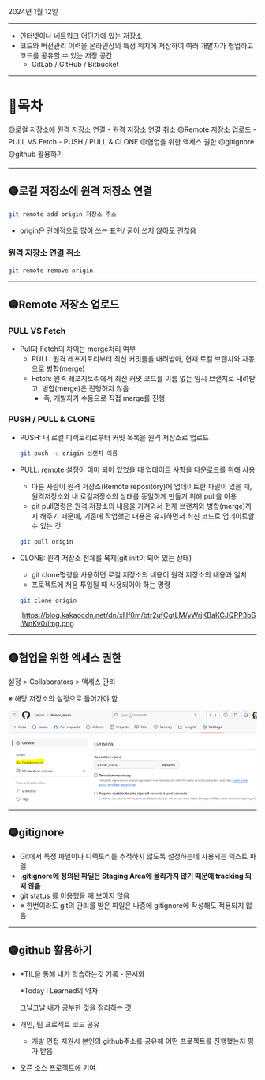 2024년 1월 12일 

---

- 인터넷이나 네트워크 어딘가에 있는 저장소
- 코드와 버전관리 이력을 온라인상의 특정 위치에 저장하여 여러 개발자가 협업하고 코드를 공유할 수 있는 저장 공간
    - GitLab / GitHub / Bitbucket

---

# 📌목차
  🟡로컬 저장소에 원격 저장소 연결
    - 원격 저장소 연결 취소
  🟡Remote 저장소 업로드
    - PULL VS Fetch
    - PUSH / PULL & CLONE
  🟡협업을 위한 액세스 권한
  🟡gitignore
  🟡github 활용하기
  
---

## 🟡로컬 저장소에 원격 저장소 연결

```bash
git remote add origin 저장소 주소
```

- origin은 관례적으로 많이 쓰는 표현/ 굳이 쓰지 않아도 괜찮음

### 원격 저장소 연결 취소

```bash
git remote remove origin
```

---

## 🟡Remote 저장소 업로드

### PULL VS Fetch

- Pull과 Fetch의 차이는 merge처리 여부
    - PULL: 원격 레포지토리부터 최신 커밋들을 내려받아, 현재 로컬 브랜치와 자동으로 병합(merge)
    - Fetch: 원격 레포지토리에서 최신 커밋 코드를 이름 없는 임시 브랜치로 내려받고, 병합(merge)은 진행하지 않음
        - 즉, 개발자가 수동으로 직접 merge를 진행

### PUSH / PULL & CLONE

- PUSH: 내 로컬 디렉토리로부터 커밋 목록을 원격 저장소로 업로드
    
    ```bash
    git push -u origin 브랜치 이름
    ```
    
- PULL: remote 설정이 이미 되어 있었을 때 업데이트 사항을 다운로드를 위해 사용
    - 다른 사람이 원격 저장소(Remote repository)에 업데이트한 파일이 있을 때, 원격저장소와 내 로컬저장소의 상태를 동일하게 만들기 위해 pull을 이용
    - git pull명령은 원격 저장소의 내용을 가져와서 현재 브랜치와 병합(merge)까지 해주기 때문에, 기존에 작업했던 내용은 유지하면서 최신 코드로 업데이트할 수 있는 것
    
    ```bash
    git pull origin
    ```
    

- CLONE:  원격 저장소 전체를 복제(git init이 되어 있는 상태)
    - git clone명령을 사용하면 로컬 저장소의 내용이 원격 저장소의 내용과 일치
    - 프로젝트에 처음 투입될 때 사용되어야 하는 명령
    
    ```bash
    git clone origin
    ```
    
    !https://blog.kakaocdn.net/dn/xHf0m/btr2ufCgtLM/yWrjKBaKCJQPP3bSIWnKv0/img.png
    

---

## 🟡협업을 위한 액세스 권한

설정 > Collaborators > 액세스 관리

※ 해당 저장소의 설정으로 들어가야 함

![git](asset/git_img2.png)

---

## 🟡gitignore

- Git에서 특정 파일이나 디렉토리를 추적하지 않도록 설정하는데 사용되는 텍스트 파일
- **.gitignore에 정의된 파일은 Staging Area에 올라가지 않기 때문에 tracking 되지 않음**
- git status 를 이용했을 때 보이지 않음
- ※ 한번이라도 git의 관리를 받은 파일은 나중에 gitignore에 작성해도 적용되지 않음

---

## 🟡github 활용하기

- *TIL을 통해 내가 학습하는것 기록 - 문서화
    
    *Today I Learned의 약자
    
    그날그날 내가 공부한 것을 정리하는 것
    
- 개인, 팀 프로젝트 코드 공유
    - 개발 면접 지원시 본인의 github주소를 공유해 어떤 프로젝트를 진행했는지 평가 받음
- 오픈 소스 프로젝트에 기여
